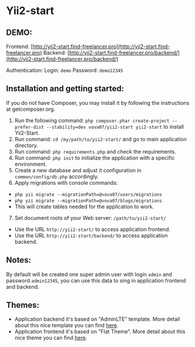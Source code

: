 Yii2-start
==========

DEMO:
-----

Frontend: [http://yii2-start.find-freelancer.pro](http://yii2-start.find-freelancer.pro)
Backend: [http://yii2-start.find-freelancer.pro/backend/](http://yii2-start.find-freelancer.pro/backend/)

Authentication:
Login: `demo`
Password: `demo12345`

Installation and getting started:
---------------------------------

If you do not have Composer, you may install it by following the instructions at getcomposer.org.

1. Run the following command: `php composer.phar create-project --prefer-dist --stability=dev vova07/yii2-start yii2-start` to install Yii2-Start.
2. Run command: `cd /my/path/to/yii2-start/` and go to main application directory.
3. Run command: `php requirements.php` and check the requirements.
4. Run command: `php init` to initialize the application with a specific environment.
5. Create a new database and adjust it configuration in `common/config/db.php` accordingly.
6. Apply migrations with console commands:
- `php yii migrate --migrationPath=@vova07/users/migrations`
- `php yii migrate --migrationPath=@vova07/blogs/migrations`
- This will create tables needed for the application to work.
7. Set document roots of your Web server: `/path/to/yii2-start/`
- Use the URL `http://yii2-start/` to access application frontend.
- Use the URL `http://yii2-start/backend/` to access application backend.

Notes:
------

By default will be created one super admin user with login `admin` and password `admin12345`, you can use this data to sing in application frontend and backend.

Themes:
-------
- Application backend it's based on "AdminLTE" template. More detail about this nice template you can find [here](http://www.bootstrapstage.com/admin-lte/).
- Application frontend it's based on "Flat Theme". More detail about this nice theme you can find [here](http://shapebootstrap.net/item/flat-theme-free-responsive-multipurpose-site-template/).